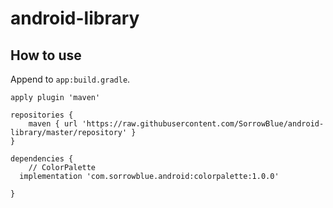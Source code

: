 # android-library

## How to use

Append to `app:build.gradle`.

```Gradle
apply plugin 'maven'

repositories {
	maven { url 'https://raw.githubusercontent.com/SorrowBlue/android-library/master/repository' }
}

dependencies {
	// ColorPalette
  implementation 'com.sorrowblue.android:colorpalette:1.0.0'

}
```
